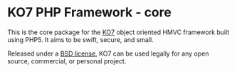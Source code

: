 # KO7 PHP Framework - core

This is the core package for the [KO7](http://koseven.dev/) object oriented HMVC framework built using PHP5.
It aims to be swift, secure, and small.

Released under a [BSD license](http://koseven.dev/license), KO7 can be used legally for any open source,
commercial, or personal project.
